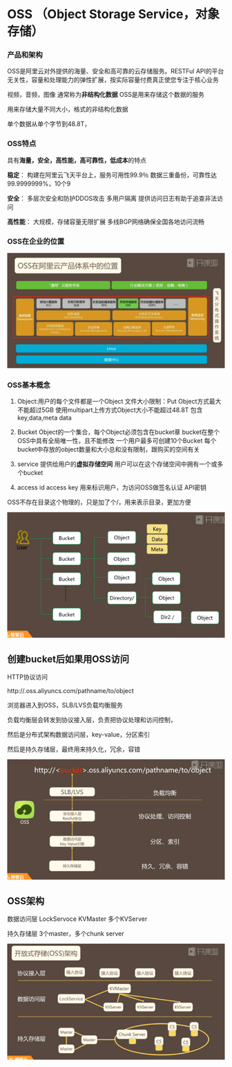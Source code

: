 # OSS （Object Storage Service，对象存储）

### 产品和架构

OSS是阿里云对外提供的海量、安全和高可靠的云存储服务。RESTFul API的平台无关性，容量和处理能力的弹性扩展，按实际容量付费真正使您专注于核心业务

视频，音频，图像 通常称为**非结构化数据**
OSS是用来存储这个数据的服务


用来存储大量不同大小，格式的非结构化数据

单个数据从单个字节到48.8T，

### OSS特点

具有**海量，安全，高性能，高可靠性，低成本**的特点

**稳定**：
构建在阿里云飞天平台上，服务可用性99.9％
数据三重备份，可靠性达99.9999999%，10个9

**安全**：
多层次安全和防护DDOS攻击
多用户隔离
提供访问日志有助于追查非法访问

**高性能**：
大规模，存储容量无限扩展
多线BGP网络确保全国各地访问流畅

### OSS在企业的位置

![](img/2016-07-10-oss1.png)

### OSS基本概念

1. Object:用户的每个文件都是一个Object
文件大小限制：Put Object方式最大不能超过5GB
使用multipart上传方式Object大小不能超过48.8T
包含key,data,meta data

2. Bucket
Object的一个集合，每个Object必须包含在bucket章
bucket在整个OSS中具有全局唯一性，且不能修改
一个用户最多可创建10个Bucket
每个bucket中存放的object数量和大小总和没有限制，跟购买的空间有关

3. service
提供给用户的**虚拟存储空间**
用户可以在这个存储空间中拥有一个或多个bucket

4. access id access key
用来标识用户，为访问OSS做签名认证
API密钥

OSS不存在目录这个物理的，只是加了个/，用来表示目录，更加方便

![](img/2016-07-10-oss2.png)

## 创建bucket后如果用OSS访问


HTTP协议访问

http://<bucket>.oss.aliyuncs.com/pathname/to/object

浏览器进入到OSS，SLB/LVS负载均衡服务

负载均衡层会转发到协议接入层，负责把协议处理和访问控制，

然后是分布式架构数据访问层，key-value，分区索引

然后是持久存储层，最终用来持久化，冗余，容错

![](img/2016-07-10-oss3.png)

## OSS架构

数据访问层 LockServoce KVMaster 多个KVServer

持久存储层 3个master，多个chunk server

![](img/2016-07-10-oss4.png)





















































